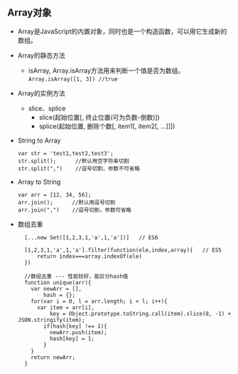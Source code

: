 ## Array对象

* Array是JavaScript的内置对象，同时也是一个构造函数，可以用它生成新的数组。

* Array的静态方法

  - isArray, Array.isArray方法用来判断一个值是否为数组。  
    `Array.isArray([1, 3]) //true`

* Array的实例方法

  - slice、splice
    + slice(起始位置[, 终止位置(可为负数-倒数)])
    + splice(起始位置, 删除个数[, item1[, item2[, ...]]])

* String to Array  

  ```
  var str = 'test1,test2,test3';
  str.split();      //默认用空字符串切割
  str.split(",")    //逗号切割，参数不可省略
  ```

* Array to String
    ```
    var arr = [12, 34, 56];
    arr.join();      //默认用逗号切割
    arr.join(",")    //逗号切割，参数可省略
    ```

* 数组去重

  ```
    [...new Set([1,2,3,1,'a',1,'a'])]   // ES6

    [1,2,3,1,'a',1,'a'].filter(function(ele,index,array){   // ES5
        return index===array.indexOf(ele)
    })

    //数组去重 --- 性能较好，能区分hash值
    function unique(arr){
      var newArr = [],
          hash = {};
      for(var i = 0, l = arr.length; i < l; i++){
        var item = arr[i],
            key = Object.prototype.toString.call(item).slice(8, -1) + JSON.stringify(item);
          if(hash[key] !== 1){
            newArr.push(item);
            hash[key] = 1;
          }
      }
      return newArr;
    }
  ```

